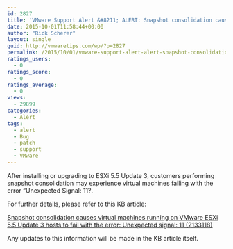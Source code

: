 ```yaml
---
id: 2827
title: 'VMware Support Alert &#8211; ALERT: Snapshot consolidation causes Unexpected signal: 11'
date: 2015-10-01T11:58:44+00:00
author: "Rick Scherer"
layout: single
guid: http://vmwaretips.com/wp/?p=2827
permalink: /2015/10/01/vmware-support-alert-alert-snapshot-consolidation-causes-unexpected-signal-11/
ratings_users:
  - 0
ratings_score:
  - 0
ratings_average:
  - 0
views:
  - 29899
categories:
  - Alert
tags:
  - alert
  - Bug
  - patch
  - support
  - VMware
---
```

After installing or upgrading to ESXi 5.5 Update 3, customers performing snapshot consolidation may experience virtual machines failing with the error “Unexpected Signal: 11?.

For further details, please refer to this KB article:

<a href="http://vmw.re/1OaUCVP" target="_blank">Snapshot consolidation causes virtual machines running on VMware ESXi 5.5 Update 3 hosts to fail with the error: Unexpected signal: 11 (2133118)</a>

Any updates to this information will be made in the KB article itself.